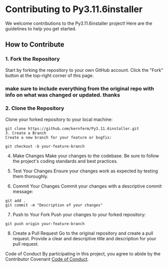 # Contributing to Py3.11.6installer

We welcome contributions to the Py3.11.6installer project! Here are the guidelines to help you get started.

## How to Contribute

### 1. Fork the Repository

Start by forking the repository to your own GitHub account. Click the "Fork" button at the top-right corner of this page.

### make sure to include everything from the original repo with info on what was changed or updated. thanks

### 2. Clone the Repository

Clone your forked repository to your local machine:

```
git clone https://github.com/kernferm/Py3.11.6installer.git
3. Create a Branch
Create a new branch for your feature or bugfix:
```
```
git checkout -b your-feature-branch
```
4. Make Changes
Make your changes to the codebase. Be sure to follow the project's coding standards and best practices.

5. Test Your Changes
Ensure your changes work as expected by testing them thoroughly.

6. Commit Your Changes
Commit your changes with a descriptive commit message:

```
git add .
git commit -m "Description of your changes"
```

7. Push to Your Fork
Push your changes to your forked repository:

```
git push origin your-feature-branch
```

8. Create a Pull Request
Go to the original repository and create a pull request. Provide a clear and descriptive title and description for your pull request.

Code of Conduct
By participating in this project, you agree to abide by the Contributor Covenant [Code of Conduct](https://github.com/KernFerm/Py3.11.6installer/blob/main/CODE_OF_CONDUCT.md).
